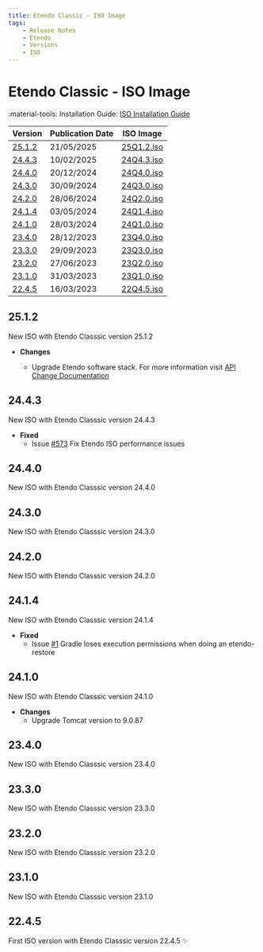 ```yaml
---
title: Etendo Classic - ISO Image
tags:
    - Release Notes
    - Etendo
    - Versions
    - ISO
---
```


# Etendo Classic - ISO Image

:material-tools: Installation Guide: [ISO Installation Guide](../../../getting-started/installation.md#steps-to-install-the-iso-with-internet-connection)

| Version | Publication Date | ISO Image |
| --- | --- | --- |
| [25.1.2](#2512) | 21/05/2025 | [25Q1.2.iso](https://etendo-appliances.s3.eu-west-1.amazonaws.com/etendo/iso/etendo-25Q1.2.iso) |
| [24.4.3](#2443) | 10/02/2025 | [24Q4.3.iso](https://etendo-appliances.s3.eu-west-1.amazonaws.com/etendo/iso/etendo-24Q4.3.iso) |
| [24.4.0](#2440) | 20/12/2024 | [24Q4.0.iso](https://etendo-appliances.s3.eu-west-1.amazonaws.com/etendo/iso/etendo-24Q4.0.iso) |
| [24.3.0](#2430) | 30/09/2024 | [24Q3.0.iso](https://etendo-appliances.s3.eu-west-1.amazonaws.com/etendo/iso/etendo-24Q3.0.iso) |
| [24.2.0](#2420) | 28/06/2024 | [24Q2.0.iso](https://etendo-appliances.s3.eu-west-1.amazonaws.com/etendo/iso/etendo-24Q2.0.iso) |
| [24.1.4](#2414) | 03/05/2024 | [24Q1.4.iso](https://etendo-appliances.s3.eu-west-1.amazonaws.com/etendo/iso/etendo-24Q1.4.iso) |
| [24.1.0](#2410) | 28/03/2024 | [24Q1.0.iso](https://etendo-appliances.s3.eu-west-1.amazonaws.com/etendo/iso/etendo-24Q1.0.iso) |
| [23.4.0](#2340) | 28/12/2023 | [23Q4.0.iso](https://etendo-appliances.s3.eu-west-1.amazonaws.com/etendo/iso/etendo-23Q4.0.iso) |
| [23.3.0](#2330) | 29/09/2023 | [23Q3.0.iso](https://etendo-appliances.s3.eu-west-1.amazonaws.com/etendo/iso/etendo-23Q3.0.iso) |
| [23.2.0](#2320) | 27/06/2023 | [23Q2.0.iso](https://etendo-appliances.s3.eu-west-1.amazonaws.com/etendo/iso/etendo-23Q2.0.iso) |
| [23.1.0](#2310) | 31/03/2023 | [23Q1.0.iso](https://etendo-appliances.s3.eu-west-1.amazonaws.com/etendo/iso/etendo-23Q1.3.iso) |
| [22.4.5](#2245) | 16/03/2023 | [22Q4.5.iso](https://etendo-appliances.s3.eu-west-1.amazonaws.com/etendo/iso/etendo-22Q4-5.iso) |


## 25.1.2
New ISO with Etendo Classsic version 25.1.2
- **Changes**

    - Upgrade Etendo software stack. For more information visit [API Change Documentation](../../../developer-guide/etendo-classic/developer-changelog/apichanges.md)


## 24.4.3
New ISO with Etendo Classsic version 24.4.3

- **Fixed**
    - Issue [#573](https://github.com/etendosoftware/etendo_core/issues/573) Fix Etendo ISO performance issues

## 24.4.0
New ISO with Etendo Classsic version 24.4.0

## 24.3.0
New ISO with Etendo Classsic version 24.3.0

## 24.2.0
New ISO with Etendo Classsic version 24.2.0

## 24.1.4
New ISO with Etendo Classsic version 24.1.4

- **Fixed**
    - Issue [#1](https://github.com/etendosoftware/etendo_backups_script/issues/1) Gradle loses execution permissions when doing an etendo-restore

## 24.1.0
New ISO with Etendo Classsic version 24.1.0

- **Changes**
    - Upgrade Tomcat version to 9.0.87

## 23.4.0
New ISO with Etendo Classsic version 23.4.0

## 23.3.0
New ISO with Etendo Classsic version 23.3.0

## 23.2.0
New ISO with Etendo Classsic version 23.2.0

## 23.1.0
New ISO with Etendo Classsic version 23.1.0

## 22.4.5
First ISO version with Etendo Classsic version 22.4.5 :sparkles: